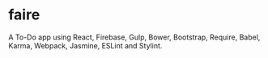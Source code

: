 faire
=====

A To-Do app using React, Firebase, Gulp, Bower, Bootstrap, Require, Babel, Karma, Webpack, Jasmine, ESLint and Stylint.
